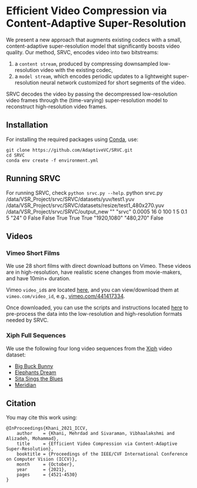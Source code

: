 # Efficient Video Compression via Content-Adaptive Super-Resolution
We present a new approach that augments existing codecs with a small, content-adaptive super-resolution model that significantly boosts video quality. Our method, SRVC, encodes video into two bitstreams: 
1. a `content stream`, produced by compressing downsampled low-resolution video with the existing codec, 
2. a `model stream`, which encodes periodic updates to a lightweight super-resolution neural network customized for short segments of the video.

SRVC decodes the video by passing the decompressed low-resolution video frames through the (time-varying) super-resolution model to reconstruct high-resolution video frames.
## Installation
For installing the required packages using [Conda](https://conda.io/projects/conda/en/latest/user-guide/install/index.html), use:
```
git clone https://github.com/AdaptiveVC/SRVC.git
cd SRVC
conda env create -f environment.yml
```

## Running SRVC
For running SRVC, check `python srvc.py --help`.
python srvc.py /data/VSR_Project/srvc/SRVC/datasets/yuv/test1.yuv /data/VSR_Project/srvc/SRVC/datasets/resize/test1_480x270.yuv /data/VSR_Project/srvc/SRVC/output_new "" "srvc" 0.0005 16 0 100 1 5 0.1 5 "24" 0 False False True True True "1920,1080" "480,270" False
## Videos
### Vimeo Short Films
We use 28 short films with direct download buttons on Vimeo. These videos are in high-resolution, have realistic scene changes from movie-makers, and have 10min+ duration. 

Vimeo `video_id`s are located [here](./datasets/vimeo/vimeo_ids.txt), and you can view/download them at `vimeo.com/video_id`, e.g., [vimeo.com/441417334](https://vimeo.com/441417334).

Once downloaded, you can use the scripts and instructions located [here](./video_processing_scripts/README.md) to pre-process the data into the low-resolution and high-resolution formats needed by SRVC.

### Xiph Full Sequences
We use the following four long video sequences from the [Xiph](https://media.xiph.org/video/derf/) video dataset:
- [Big Buck Bunny](https://media.xiph.org/video/derf/y4m/big_buck_bunny_1080p24.y4m.xz)
- [Elephants Dream](https://media.xiph.org/video/derf/y4m/elephants_dream_1080p24.y4m.xz)
- [Sita Sings the Blues](https://media.xiph.org/video/derf/y4m/sita_sings_the_blues_1080p24.y4m.xz)
- [Meridian](https://media.xiph.org/video/derf/meridian/MERIDIAN_SHR_C_EN-XX_US-NR_51_LTRT_UHD_20160909_OV/)


## Citation
You may cite this work using:
```
@InProceedings{Khani_2021_ICCV,
    author    = {Khani, Mehrdad and Sivaraman, Vibhaalakshmi and Alizadeh, Mohammad},
    title     = {Efficient Video Compression via Content-Adaptive Super-Resolution},
    booktitle = {Proceedings of the IEEE/CVF International Conference on Computer Vision (ICCV)},
    month     = {October},
    year      = {2021},
    pages     = {4521-4530}
}
```
